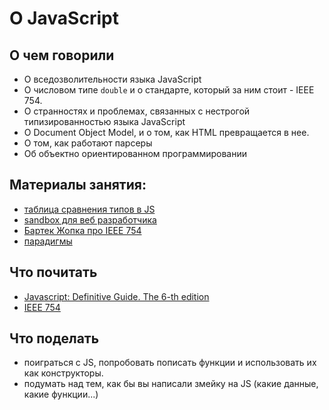 # О JavaScript

## О чем говорили

- О вседозволительности языка JavaScript
- О числовом типе `double` и о стандарте, который за ним стоит - IEEE 754.
- О странностях и проблемах, связанных с нестрогой типизированностью языка JavaScript
- O Document Object Model, и о том, как HTML превращается в нее.
- О том, как работают парсеры
- Об объектно ориентированном программировании

## Материалы занятия:
- [таблица сравнения типов в JS](https://dorey.github.io/JavaScript-Equality-Table)
- [sandbox для веб разработчика](https://codepen.io/)
- [Бартек Жопка про IEEE 754](https://www.youtube.com/watch?v=MqHDDtVYJRI)
- [парадигмы](https://1571b175-a-62cb3a1a-s-sites.googlegroups.com/site/cs4217jan2011team2/programming-paradigms/Programming%20Paradigms.PNG)

## Что почитать
- [Javascript: Definitive Guide. The 6-th edition](http://www.stilson.net/documentation/javascript.pdf)
- [IEEE 754](http://www.softelectro.ru/ieee754.html)

## Что поделать
- поиграться с JS, попробовать пописать функции и использовать их как конструкторы.
- подумать над тем, как бы вы написали змейку на JS (какие данные, какие функции...)
